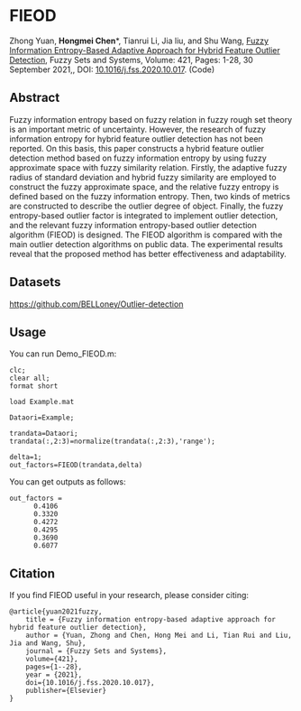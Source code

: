 # FIEOD
Zhong Yuan, **Hongmei Chen***, Tianrui Li, Jia liu, and Shu Wang, 
[Fuzzy Information Entropy-Based Adaptive Approach for Hybrid Feature Outlier Detection](FIEOD_code/2021-FIEOD.pdf), 
Fuzzy Sets and Systems, Volume: 421, Pages: 1-28, 30 September 2021,, 
DOI: [10.1016/j.fss.2020.10.017](https://doi.org/10.1016/j.fss.2020.10.017). (Code)

## Abstract
Fuzzy information entropy based on fuzzy relation in fuzzy rough set theory is an important metric of uncertainty. 
However, the research of fuzzy information entropy for hybrid feature outlier detection has not been reported. 
On this basis, this paper constructs a hybrid feature outlier detection method based on fuzzy information entropy by using fuzzy approximate space with fuzzy similarity relation. 
Firstly, the adaptive fuzzy radius of standard deviation and hybrid fuzzy similarity are employed to construct the fuzzy approximate space, and the relative fuzzy entropy is defined based on the fuzzy information entropy. 
Then, two kinds of metrics are constructed to describe the outlier degree of object. 
Finally, the fuzzy entropy-based outlier factor is integrated to implement outlier detection, and the relevant fuzzy information entropy-based outlier detection algorithm (FIEOD) is designed. 
The FIEOD algorithm is compared with the main outlier detection algorithms on public data. 
The experimental results reveal that the proposed method has better effectiveness and adaptability.
## Datasets

https://github.com/BELLoney/Outlier-detection

## Usage
You can run Demo_FIEOD.m:
```
clc;
clear all;
format short

load Example.mat

Dataori=Example;

trandata=Dataori;
trandata(:,2:3)=normalize(trandata(:,2:3),'range');

delta=1;
out_factors=FIEOD(trandata,delta)

```
You can get outputs as follows:
```
out_factors =
      0.4106
      0.3320
      0.4272
      0.4295
      0.3690
      0.6077
```

## Citation
If you find FIEOD useful in your research, please consider citing:
```
@article{yuan2021fuzzy,
    title = {Fuzzy information entropy-based adaptive approach for hybrid feature outlier detection},
    author = {Yuan, Zhong and Chen, Hong Mei and Li, Tian Rui and Liu, Jia and Wang, Shu},
    journal = {Fuzzy Sets and Systems},
    volume={421},
    pages={1--28},
    year = {2021},
    doi={10.1016/j.fss.2020.10.017},
    publisher={Elsevier}
}
```